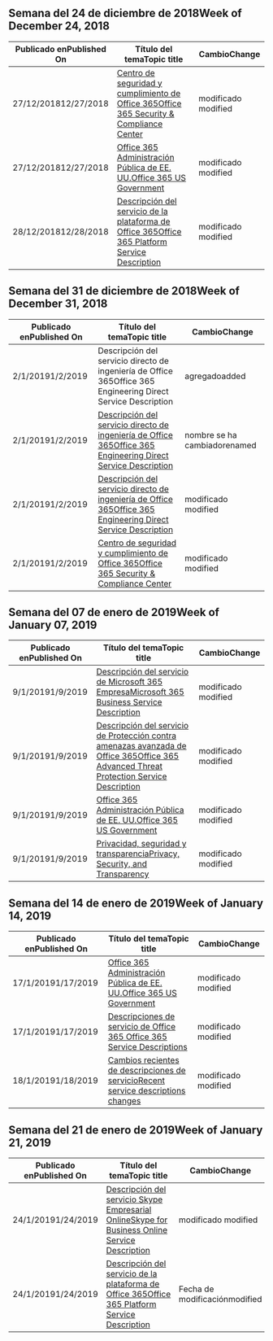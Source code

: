 <!-- This file is generated automatically each week. Changes made to this file will be overwritten.-->




## <a name="week-of-december-24-2018"></a><span data-ttu-id="3f251-101">Semana del 24 de diciembre de 2018</span><span class="sxs-lookup"><span data-stu-id="3f251-101">Week of December 24, 2018</span></span>


| <span data-ttu-id="3f251-102">Publicado en</span><span class="sxs-lookup"><span data-stu-id="3f251-102">Published On</span></span> |<span data-ttu-id="3f251-103">Título del tema</span><span class="sxs-lookup"><span data-stu-id="3f251-103">Topic title</span></span> | <span data-ttu-id="3f251-104">Cambio</span><span class="sxs-lookup"><span data-stu-id="3f251-104">Change</span></span> |
|------|------------|--------|
| <span data-ttu-id="3f251-105">27/12/2018</span><span class="sxs-lookup"><span data-stu-id="3f251-105">12/27/2018</span></span> | [<span data-ttu-id="3f251-106">Centro de seguridad y cumplimiento de Office 365</span><span class="sxs-lookup"><span data-stu-id="3f251-106">Office 365 Security & Compliance Center</span></span>](/Office365/ServiceDescriptions/office-365-platform-service-description/office-365-securitycompliance-center) | <span data-ttu-id="3f251-107">modificado </span><span class="sxs-lookup"><span data-stu-id="3f251-107">modified</span></span> |
| <span data-ttu-id="3f251-108">27/12/2018</span><span class="sxs-lookup"><span data-stu-id="3f251-108">12/27/2018</span></span> | [<span data-ttu-id="3f251-109">Office 365 Administración Pública de EE. UU.</span><span class="sxs-lookup"><span data-stu-id="3f251-109">Office 365 US Government</span></span>](/Office365/ServiceDescriptions/office-365-platform-service-description/office-365-us-government/office-365-us-government) | <span data-ttu-id="3f251-110">modificado </span><span class="sxs-lookup"><span data-stu-id="3f251-110">modified</span></span> |
| <span data-ttu-id="3f251-111">28/12/2018</span><span class="sxs-lookup"><span data-stu-id="3f251-111">12/28/2018</span></span> | [<span data-ttu-id="3f251-112">Descripción del servicio de la plataforma de Office 365</span><span class="sxs-lookup"><span data-stu-id="3f251-112">Office 365 Platform Service Description</span></span>](/Office365/ServiceDescriptions/office-365-platform-service-description/office-365-platform-service-description) | <span data-ttu-id="3f251-113">modificado </span><span class="sxs-lookup"><span data-stu-id="3f251-113">modified</span></span> |


## <a name="week-of-december-31-2018"></a><span data-ttu-id="3f251-114">Semana del 31 de diciembre de 2018</span><span class="sxs-lookup"><span data-stu-id="3f251-114">Week of December 31, 2018</span></span>


| <span data-ttu-id="3f251-115">Publicado en</span><span class="sxs-lookup"><span data-stu-id="3f251-115">Published On</span></span> |<span data-ttu-id="3f251-116">Título del tema</span><span class="sxs-lookup"><span data-stu-id="3f251-116">Topic title</span></span> | <span data-ttu-id="3f251-117">Cambio</span><span class="sxs-lookup"><span data-stu-id="3f251-117">Change</span></span> |
|------|------------|--------|
| <span data-ttu-id="3f251-118">2/1/2019</span><span class="sxs-lookup"><span data-stu-id="3f251-118">1/2/2019</span></span> | <span data-ttu-id="3f251-119">Descripción del servicio directo de ingeniería de Office 365</span><span class="sxs-lookup"><span data-stu-id="3f251-119">Office 365 Engineering Direct Service Description</span></span> | <span data-ttu-id="3f251-120">agregado</span><span class="sxs-lookup"><span data-stu-id="3f251-120">added</span></span> |
| <span data-ttu-id="3f251-121">2/1/2019</span><span class="sxs-lookup"><span data-stu-id="3f251-121">1/2/2019</span></span> | [<span data-ttu-id="3f251-122">Descripción del servicio directo de ingeniería de Office 365</span><span class="sxs-lookup"><span data-stu-id="3f251-122">Office 365 Engineering Direct Service Description</span></span>](/Office365/ServiceDescriptions/office-365-engineering-direct-service-description) | <span data-ttu-id="3f251-123">nombre se ha cambiado</span><span class="sxs-lookup"><span data-stu-id="3f251-123">renamed</span></span> |
| <span data-ttu-id="3f251-124">2/1/2019</span><span class="sxs-lookup"><span data-stu-id="3f251-124">1/2/2019</span></span> | [<span data-ttu-id="3f251-125">Descripción del servicio directo de ingeniería de Office 365</span><span class="sxs-lookup"><span data-stu-id="3f251-125">Office 365 Engineering Direct Service Description</span></span>](/Office365/ServiceDescriptions/office-365-engineering-direct-service-description) | <span data-ttu-id="3f251-126">modificado </span><span class="sxs-lookup"><span data-stu-id="3f251-126">modified</span></span> |
| <span data-ttu-id="3f251-127">2/1/2019</span><span class="sxs-lookup"><span data-stu-id="3f251-127">1/2/2019</span></span> | [<span data-ttu-id="3f251-128">Centro de seguridad y cumplimiento de Office 365</span><span class="sxs-lookup"><span data-stu-id="3f251-128">Office 365 Security & Compliance Center</span></span>](/Office365/ServiceDescriptions/office-365-platform-service-description/office-365-securitycompliance-center) | <span data-ttu-id="3f251-129">modificado </span><span class="sxs-lookup"><span data-stu-id="3f251-129">modified</span></span> |


## <a name="week-of-january-07-2019"></a><span data-ttu-id="3f251-130">Semana del 07 de enero de 2019</span><span class="sxs-lookup"><span data-stu-id="3f251-130">Week of January 07, 2019</span></span>


| <span data-ttu-id="3f251-131">Publicado en</span><span class="sxs-lookup"><span data-stu-id="3f251-131">Published On</span></span> |<span data-ttu-id="3f251-132">Título del tema</span><span class="sxs-lookup"><span data-stu-id="3f251-132">Topic title</span></span> | <span data-ttu-id="3f251-133">Cambio</span><span class="sxs-lookup"><span data-stu-id="3f251-133">Change</span></span> |
|------|------------|--------|
| <span data-ttu-id="3f251-134">9/1/2019</span><span class="sxs-lookup"><span data-stu-id="3f251-134">1/9/2019</span></span> | [<span data-ttu-id="3f251-135">Descripción del servicio de Microsoft 365 Empresa</span><span class="sxs-lookup"><span data-stu-id="3f251-135">Microsoft 365 Business Service Description</span></span>](/Office365/ServiceDescriptions/microsoft-365-business-service-description) | <span data-ttu-id="3f251-136">modificado </span><span class="sxs-lookup"><span data-stu-id="3f251-136">modified</span></span> |
| <span data-ttu-id="3f251-137">9/1/2019</span><span class="sxs-lookup"><span data-stu-id="3f251-137">1/9/2019</span></span> | [<span data-ttu-id="3f251-138">Descripción del servicio de Protección contra amenazas avanzada de Office 365</span><span class="sxs-lookup"><span data-stu-id="3f251-138">Office 365 Advanced Threat Protection Service Description</span></span>](/Office365/ServiceDescriptions/office-365-advanced-threat-protection-service-description) | <span data-ttu-id="3f251-139">modificado </span><span class="sxs-lookup"><span data-stu-id="3f251-139">modified</span></span> |
| <span data-ttu-id="3f251-140">9/1/2019</span><span class="sxs-lookup"><span data-stu-id="3f251-140">1/9/2019</span></span> | [<span data-ttu-id="3f251-141">Office 365 Administración Pública de EE. UU.</span><span class="sxs-lookup"><span data-stu-id="3f251-141">Office 365 US Government</span></span>](/Office365/ServiceDescriptions/office-365-platform-service-description/office-365-us-government/office-365-us-government) | <span data-ttu-id="3f251-142">modificado </span><span class="sxs-lookup"><span data-stu-id="3f251-142">modified</span></span> |
| <span data-ttu-id="3f251-143">9/1/2019</span><span class="sxs-lookup"><span data-stu-id="3f251-143">1/9/2019</span></span> | [<span data-ttu-id="3f251-144">Privacidad, seguridad y transparencia</span><span class="sxs-lookup"><span data-stu-id="3f251-144">Privacy, Security, and Transparency</span></span>](/Office365/ServiceDescriptions/office-365-platform-service-description/privacy-security-and-transparency) | <span data-ttu-id="3f251-145">modificado </span><span class="sxs-lookup"><span data-stu-id="3f251-145">modified</span></span> |


## <a name="week-of-january-14-2019"></a><span data-ttu-id="3f251-146">Semana del 14 de enero de 2019</span><span class="sxs-lookup"><span data-stu-id="3f251-146">Week of January 14, 2019</span></span>


| <span data-ttu-id="3f251-147">Publicado en</span><span class="sxs-lookup"><span data-stu-id="3f251-147">Published On</span></span> |<span data-ttu-id="3f251-148">Título del tema</span><span class="sxs-lookup"><span data-stu-id="3f251-148">Topic title</span></span> | <span data-ttu-id="3f251-149">Cambio</span><span class="sxs-lookup"><span data-stu-id="3f251-149">Change</span></span> |
|------|------------|--------|
| <span data-ttu-id="3f251-150">17/1/2019</span><span class="sxs-lookup"><span data-stu-id="3f251-150">1/17/2019</span></span> | [<span data-ttu-id="3f251-151">Office 365 Administración Pública de EE. UU.</span><span class="sxs-lookup"><span data-stu-id="3f251-151">Office 365 US Government</span></span>](/Office365/ServiceDescriptions/office-365-platform-service-description/office-365-us-government/office-365-us-government) | <span data-ttu-id="3f251-152">modificado </span><span class="sxs-lookup"><span data-stu-id="3f251-152">modified</span></span> |
| <span data-ttu-id="3f251-153">17/1/2019</span><span class="sxs-lookup"><span data-stu-id="3f251-153">1/17/2019</span></span> | [<span data-ttu-id="3f251-154">Descripciones de servicio de Office 365 </span><span class="sxs-lookup"><span data-stu-id="3f251-154">Office 365 Service Descriptions </span></span>](/Office365/ServiceDescriptions/office-365-service-descriptions-technet-library) | <span data-ttu-id="3f251-155">modificado </span><span class="sxs-lookup"><span data-stu-id="3f251-155">modified</span></span> |
| <span data-ttu-id="3f251-156">18/1/2019</span><span class="sxs-lookup"><span data-stu-id="3f251-156">1/18/2019</span></span> | [<span data-ttu-id="3f251-157">Cambios recientes de descripciones de servicio</span><span class="sxs-lookup"><span data-stu-id="3f251-157">Recent service descriptions changes</span></span>](/Office365/ServiceDescriptions/recent-service-descriptions-changes) | <span data-ttu-id="3f251-158">modificado </span><span class="sxs-lookup"><span data-stu-id="3f251-158">modified</span></span> |


## <a name="week-of-january-21-2019"></a><span data-ttu-id="3f251-159">Semana del 21 de enero de 2019</span><span class="sxs-lookup"><span data-stu-id="3f251-159">Week of January 21, 2019</span></span>


| <span data-ttu-id="3f251-160">Publicado en</span><span class="sxs-lookup"><span data-stu-id="3f251-160">Published On</span></span> |<span data-ttu-id="3f251-161">Título del tema</span><span class="sxs-lookup"><span data-stu-id="3f251-161">Topic title</span></span> | <span data-ttu-id="3f251-162">Cambio</span><span class="sxs-lookup"><span data-stu-id="3f251-162">Change</span></span> |
|------|------------|--------|
| <span data-ttu-id="3f251-163">24/1/2019</span><span class="sxs-lookup"><span data-stu-id="3f251-163">1/24/2019</span></span> | [<span data-ttu-id="3f251-164">Descripción del servicio Skype Empresarial Online</span><span class="sxs-lookup"><span data-stu-id="3f251-164">Skype for Business Online Service Description</span></span>](/Office365/ServiceDescriptions/skype-for-business-online-service-description/skype-for-business-online-service-description) | <span data-ttu-id="3f251-165">modificado </span><span class="sxs-lookup"><span data-stu-id="3f251-165">modified</span></span> |
| <span data-ttu-id="3f251-166">24/1/2019</span><span class="sxs-lookup"><span data-stu-id="3f251-166">1/24/2019</span></span> | [<span data-ttu-id="3f251-167">Descripción del servicio de la plataforma de Office 365</span><span class="sxs-lookup"><span data-stu-id="3f251-167">Office 365 Platform Service Description</span></span>](/Office365/ServiceDescriptions/office-365-platform-service-description/office-365-platform-service-description) | <span data-ttu-id="3f251-168">Fecha de modificación</span><span class="sxs-lookup"><span data-stu-id="3f251-168">modified</span></span> |
